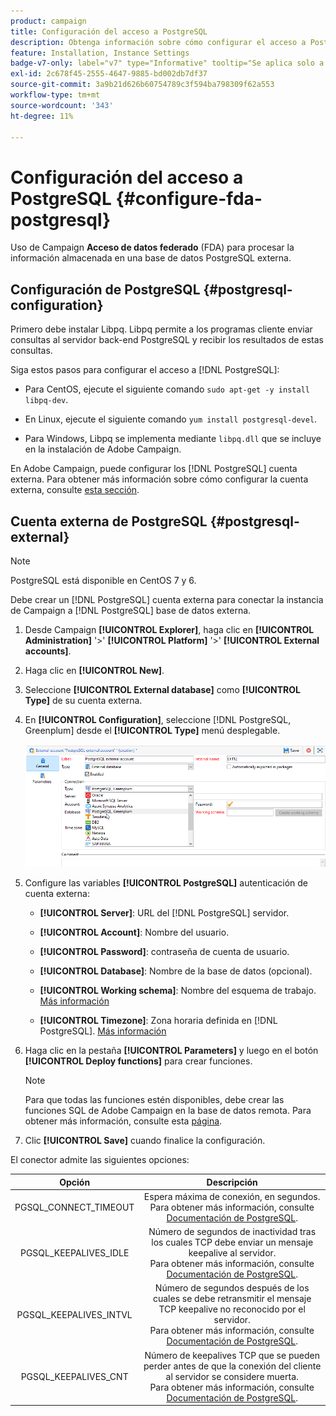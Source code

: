 ```yaml
---
product: campaign
title: Configuración del acceso a PostgreSQL
description: Obtenga información sobre cómo configurar el acceso a PostgreSQL
feature: Installation, Instance Settings
badge-v7-only: label="v7" type="Informative" tooltip="Se aplica solo a Campaign Classic v7"
exl-id: 2c678f45-2555-4647-9885-bd002db7df37
source-git-commit: 3a9b21d626b60754789c3f594ba798309f62a553
workflow-type: tm+mt
source-wordcount: '343'
ht-degree: 11%

---
```


# Configuración del acceso a PostgreSQL {#configure-fda-postgresql}



Uso de Campaign **Acceso de datos federado** (FDA) para procesar la información almacenada en una base de datos PostgreSQL externa.

## Configuración de PostgreSQL {#postgresql-configuration}

Primero debe instalar Libpq. Libpq permite a los programas cliente enviar consultas al servidor back-end PostgreSQL y recibir los resultados de estas consultas.

Siga estos pasos para configurar el acceso a [!DNL PostgreSQL]:

* Para CentOS, ejecute el siguiente comando `sudo apt-get -y install libpq-dev`.

* En Linux, ejecute el siguiente comando `yum install postgresql-devel`.

* Para Windows, Libpq se implementa mediante `libpq.dll` que se incluye en la instalación de Adobe Campaign.

En Adobe Campaign, puede configurar los [!DNL PostgreSQL] cuenta externa. Para obtener más información sobre cómo configurar la cuenta externa, consulte [esta sección](#postgresql-external).

## Cuenta externa de PostgreSQL {#postgresql-external}

>[!NOTE]
>
> PostgreSQL está disponible en CentOS 7 y 6.

Debe crear un [!DNL PostgreSQL] cuenta externa para conectar la instancia de Campaign a [!DNL PostgreSQL] base de datos externa.

1. Desde Campaign **[!UICONTROL Explorer]**, haga clic en **[!UICONTROL Administration]** &#39;>&#39; **[!UICONTROL Platform]** &#39;>&#39; **[!UICONTROL External accounts]**.

1. Haga clic en **[!UICONTROL New]**.

1. Seleccione **[!UICONTROL External database]** como **[!UICONTROL Type]** de su cuenta externa.

1. En **[!UICONTROL Configuration]**, seleccione [!DNL PostgreSQL, Greenplum] desde el **[!UICONTROL Type]** menú desplegable.

   ![](assets/postgresql_1.png)

1. Configure las variables **[!UICONTROL PostgreSQL]** autenticación de cuenta externa:

   * **[!UICONTROL Server]**: URL del [!DNL PostgreSQL] servidor.

   * **[!UICONTROL Account]**: Nombre del usuario.

   * **[!UICONTROL Password]**: contraseña de cuenta de usuario.

   * **[!UICONTROL Database]**: Nombre de la base de datos (opcional).

   * **[!UICONTROL Working schema]**: Nombre del esquema de trabajo. [Más información](https://www.postgresql.org/docs/current/ddl-schemas.html)

   * **[!UICONTROL Timezone]**: Zona horaria definida en [!DNL PostgreSQL]. [Más información](https://www.postgresql.org/docs/7.2/timezones.html)

1. Haga clic en la pestaña **[!UICONTROL Parameters]** y luego en el botón **[!UICONTROL Deploy functions]** para crear funciones.

   >[!NOTE]
   >
   >Para que todas las funciones estén disponibles, debe crear las funciones SQL de Adobe Campaign en la base de datos remota. Para obtener más información, consulte esta [página](../../configuration/using/adding-additional-sql-functions.md).

1. Clic **[!UICONTROL Save]** cuando finalice la configuración.

El conector admite las siguientes opciones:

| Opción | Descripción |
|:-:|:-:|
| PGSQL_CONNECT_TIMEOUT | Espera máxima de conexión, en segundos. <br>Para obtener más información, consulte [Documentación de PostgreSQL](https://www.postgresql.org/docs/12/libpq-connect.html#LIBPQ-CONNECT-CONNECT-TIMEOUT). |
| PGSQL_KEEPALIVES_IDLE | Número de segundos de inactividad tras los cuales TCP debe enviar un mensaje keepalive al servidor. <br>Para obtener más información, consulte [Documentación de PostgreSQL](https://www.postgresql.org/docs/12/libpq-connect.html#LIBPQ-KEEPALIVES-IDLE). |
| PGSQL_KEEPALIVES_INTVL | Número de segundos después de los cuales se debe retransmitir el mensaje TCP keepalive no reconocido por el servidor.  <br>Para obtener más información, consulte [Documentación de PostgreSQL](https://www.postgresql.org/docs/12/libpq-connect.html#LIBPQ-KEEPALIVES-INTERVAL). |
| PGSQL_KEEPALIVES_CNT | Número de keepalives TCP que se pueden perder antes de que la conexión del cliente al servidor se considere muerta. <br>Para obtener más información, consulte [Documentación de PostgreSQL](https://www.postgresql.org/docs/12/libpq-connect.html#LIBPQ-KEEPALIVES-COUNT). |
